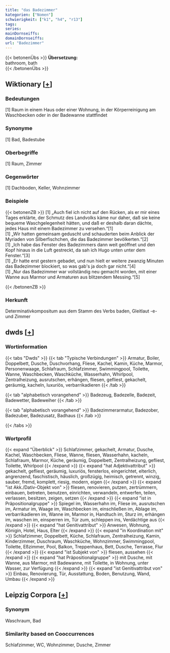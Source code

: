 ```yaml
---
title: "das Badezimmer"
kategorien: ["Nomen"]
schwierigkeit: ["k1", "h4", "r13"]
tags:
series:
mainDornseiffs:
domainDornseiffs:
url: "Badezimmer"
---
```


{{< betonenÜbs >}}
**Übersetzung:**  
bathroom, bath  
{{< /betonenÜbs >}}

## Wiktionary [[+](https://de.wiktionary.org/wiki/Badezimmer)]

### Bedeutungen
[1] Raum in einem Haus oder einer Wohnung, in der Körperreinigung am Waschbecken oder in der Badewanne stattfindet  

### Synonyme
[1] Bad, Badestube  

### Oberbegriffe
[1] Raum, Zimmer  

### Gegenwörter
[1] Dachboden, Keller, Wohnzimmer  

### Beispiele
{{< betonenZB >}}
[1] „Auch fiel ich nicht auf den Rücken, als er mir eines Tages erklärte, der Schmutz des Landvolks käme nur daher, daß sie keine bequeme Waschgelegenheit hätten, und daß er deshalb daran dächte, jedes Haus mit einem Badezimmer zu versehen.“[1]  
[1] „Wir hatten gemeinsam geduscht und schauderten beim Anblick der Myriaden von Silberfischchen, die das Badezimmer bevölkerten.“[2]  
[1] „Ich habe das Fenster des Badezimmers dann weit geöffnet und den Kopf hinaus in die Luft gestreckt, da sah ich Hugo unten unter dem Fenster.“[3]  
[1] „Er hatte erst gestern gebadet, und nun hielt er weitere zwanzig Minuten das Badezimmer blockiert, so was gab's ja doch gar nicht.“[4]  
[1] „Nur das Badezimmer war vollständig neu gemacht worden, mit einer Wanne aus Marmor und Armaturen aus blitzendem Messing.“[5]  

{{< /betonenZB >}}
### Herkunft
Determinativkompositum aus dem Stamm des Verbs baden, Gleitlaut -e- und Zimmer  



## dwds [[+](https://www.dwds.de/wb/Badezimmer)]

### Wortinformation
{{< tabs "Dwds" >}}
{{< tab "Typische Verbindungen" >}}
Armatur, Boiler, Doppelbett, Dusche, Duschvorhang, Fliese, Kachel, Kamin, Küche, Marmor, Personenwaage, Schlafraum, Schlafzimmer, Swimmingpool, Toilette, Wanne, Waschbecken, Waschküche, Wasserhahn, Whirlpool, Zentralheizung, ausrutschen, erhängen, fliesen, gefliest, gekachelt, geräumig, kacheln, luxuriös, verbarrikadieren
{{< /tab >}}

{{< tab "alphabetisch vorangehend" >}}
Badezeug, Badezelle, Badezeit, Badewetter, Badeweiher
{{< /tab >}}

{{< tab "alphabetisch vorangehend" >}}
Badezimmerarmatur, Badezober, Badezuber, Badezusatz, Badhaus
{{< /tab >}}

{{< /tabs >}}

### Wortprofil
{{< expand "Überblick" >}} Schlafzimmer, gekachelt, Armatur, Dusche, Kachel, Waschbecken, Fliese, Wanne, fliesen, Wasserhahn, kacheln, Schlafraum, Marmor, Küche, geräumig, Doppelbett, Zentralheizung, gefliest, Toilette, Whirlpool {{< /expand >}}
{{< expand "hat Adjektivattribut" >}} gekachelt, gefliest, geräumig, luxuriös, fensterlos, eingerichtet, elterlich, angrenzend, faschistisch, häuslich, großzügig, heimisch, getrennt, winzig, sauber, fremd, komplett, riesig, modern, eigen {{< /expand >}}
{{< expand "ist Akk./Dativ-Objekt von" >}} fliesen, renovieren, putzen, zertrümmern, einbauen, betreten, benutzen, einrichten, verwandeln, entwerfen, teilen, verlassen, besitzen, zeigen, setzen {{< /expand >}}
{{< expand "ist in Präpositionalgruppe" >}} Spiegel im, Wasserhahn im, Fliese im, ausrutschen im, Armatur im, Waage im, Waschbecken im, einschließen im, Ablage im, verbarrikadieren im, Wanne im, Marmor in, Handtuch im, Sturz im, erhängen im, waschen im, einsperren im, Tür zum, schleppen ins, Verdächtige aus {{< /expand >}}
{{< expand "hat Genitivattribut" >}} Anwesen, Wohnung, Königin, Hotel, Haus, Elter {{< /expand >}}
{{< expand "in Koordination mit" >}} Schlafzimmer, Doppelbett, Küche, Schlafraum, Zentralheizung, Kamin, Kinderzimmer, Duschraum, Waschküche, Wohnzimmer, Swimmingpool, Toilette, Eßzimmer, Pool, Balkon, Treppenhaus, Bett, Dusche, Terrasse, Flur {{< /expand >}}
{{< expand "ist Subjekt von" >}} fliesen, aussehen {{< /expand >}}
{{< expand "hat Präpositionalgruppe" >}} mit Dusche, mit Wanne, aus Marmor, mit Badewanne, mit Toilette, in Wohnung, unter Wasser, zur Verfügung {{< /expand >}}
{{< expand "ist Genitivattribut von" >}} Einbau, Renovierung, Tür, Ausstattung, Boden, Benutzung, Wand, Umbau {{< /expand >}}

## Leipzig Corpora [[+](https://corpora.uni-leipzig.de/en/res?word=Badezimmer&corpusId=deu_newscrawl-public_2018)]


### Synonym
Waschraum, Bad


### Similarity based on Cooccurrences
Schlafzimmer, WC, Wohnzimmer, Dusche, Zimmer

